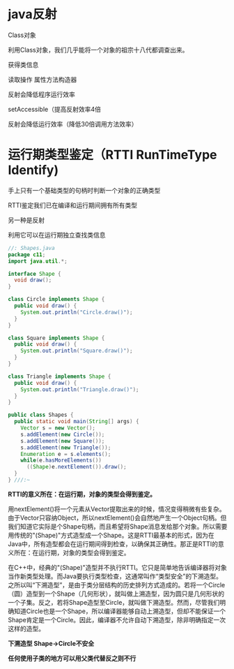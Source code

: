 # java反射

Class对象

利用Class对象，我们几乎能将一个对象的祖宗十八代都调查出来。

获得类信息

读取操作 属性方法构造器

反射会降低程序运行效率

setAccessible（提高反射效率4倍

反射会降低运行效率（降低30倍调用方法效率）





# 运行期类型鉴定（RTTI RunTimeType Identify)

手上只有一个基础类型的句柄时判断一个对象的正确类型

RTTI鉴定我们已在编译和运行期间拥有所有类型

另一种是反射

利用它可以在运行期独立查找类信息



```java
//: Shapes.java
package c11;
import java.util.*;

interface Shape {
  void draw();
}

class Circle implements Shape {
  public void draw() {
    System.out.println("Circle.draw()");
  }
}

class Square implements Shape {
  public void draw() {
    System.out.println("Square.draw()");
  }
}

class Triangle implements Shape {
  public void draw() {
    System.out.println("Triangle.draw()");
  }
}

public class Shapes {
  public static void main(String[] args) {
    Vector s = new Vector();
    s.addElement(new Circle());
    s.addElement(new Square());
    s.addElement(new Triangle());
    Enumeration e = s.elements();
    while(e.hasMoreElements())
      ((Shape)e.nextElement()).draw();
  }
} ///:~
```

**RTTI的意义所在：在运行期，对象的类型会得到鉴定。**

用nextElement()将一个元素从Vector提取出来的时候，情况变得稍微有些复杂。由于Vector只容纳Object，所以nextElement()会自然地产生一个Object句柄。但我们知道它实际是个Shape句柄，而且希望将Shape消息发给那个对象。所以需要用传统的"(Shape)"方式造型成一个Shape。这是RTTI最基本的形式，因为在Java中，所有造型都会在运行期间得到检查，以确保其正确性。那正是RTTI的意义所在：在运行期，对象的类型会得到鉴定。



在C++中，经典的"(Shape)"造型并不执行RTTI。它只是简单地告诉编译器将对象当作新类型处理。而Java要执行类型检查，这通常叫作“类型安全”的下溯造型。之所以叫“下溯造型”，是由于类分层结构的历史排列方式造成的。若将一个Circle（圆）造型到一个Shape（几何形状），就叫做上溯造型，因为圆只是几何形状的一个子集。反之，若将Shape造型至Circle，就叫做下溯造型。然而，尽管我们明确知道Circle也是一个Shape，所以编译器能够自动上溯造型，但却不能保证一个Shape肯定是一个Circle。因此，编译器不允许自动下溯造型，除非明确指定一次这样的造型。

**下溯造型 Shape->Circle不安全**

**任何使用子类的地方可以用父类代替反之则不行**

# 